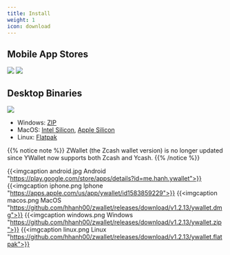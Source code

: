 ```yaml
---
title: Install
weight: 1
icon: download
---
```


## Mobile App Stores

<a href="https://play.google.com/store/apps/details?id=me.hanh.ywallet"><img class="download-badge" src="../google-store-badge.svg"></a>
<a href="https://apps.apple.com/us/app/ywallet/id1583859229"><img class="download-badge" src="../apple-store-badge.svg"></a>

## Desktop Binaries
<a href="https://www.microsoft.com/en-us/p/ywallet/9pjz924hs2s6"><img class="download-badge" src="../microsoft-store-badge.svg"></a>
- Windows: [ZIP](https://github.com/hhanh00/zwallet/releases/download/v1.2.13/ywallet.zip)
- MacOS: [Intel Silicon](https://github.com/hhanh00/zwallet/releases/download/v1.2.13/ywallet.dmg), [Apple Silicon](https://github.com/hhanh00/zwallet/releases/download/v1.2.13/ywallet-m1.dmg)
- Linux: [Flatpak](https://github.com/hhanh00/zwallet/releases/download/v1.2.13/ywallet.flatpak)


{{% notice note %}}
ZWallet (the Zcash wallet version) is no longer updated since YWallet now supports both Zcash and Ycash. 
{{% /notice %}} 


{{<imgcaption android.jpg Android "https://play.google.com/store/apps/details?id=me.hanh.ywallet">}}
{{<imgcaption iphone.png Iphone "https://apps.apple.com/us/app/ywallet/id1583859229">}}
{{<imgcaption macos.png MacOS "https://github.com/hhanh00/zwallet/releases/download/v1.2.13/ywallet.dmg">}}
{{<imgcaption windows.png Windows "https://github.com/hhanh00/zwallet/releases/download/v1.2.13/ywallet.zip">}}
{{<imgcaption linux.png Linux "https://github.com/hhanh00/zwallet/releases/download/v1.2.13/ywallet.flatpak">}}

